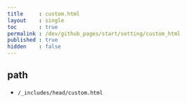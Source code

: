 ```yaml
---
title     : custom.html
layout    : single
toc       : true
permalink : /dev/github_pages/start/setting/custom_html
published : true
hidden    : false
---
```


<head>
  <base target="_blank">
</head>



## path

- `/_includes/head/custom.html`
